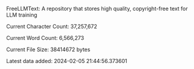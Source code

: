 FreeLLMText: A repository that stores high quality, copyright-free text for LLM training 
 
 
 Current Character Count: 37,257,672
 
 Current Word Count: 6,566,273
 
 Current File Size: 38414672 bytes
 
 Latest data added: 2024-02-05 21:44:56.373601